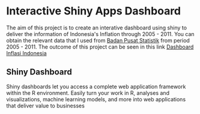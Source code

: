 # Interactive Shiny Apps Dashboard 
The aim of this project is to create an interative dashboard using shiny to deliver the information of Indonesia's Inflation through 2005 - 2011. You can obtain the relevant data that I used from [Badan Pusat Statistik](https://www.bps.go.id/) from period 2005 - 2011. The outcome of this project can be seen in this link [Dashboard Inflasi Indonesia](https://taliathaib.shinyapps.io/Dashboard_Inflasi_Indonesia/)


## Shiny Dashboard

Shiny dashboards let you access a complete web application framework within the R environment. Easily turn your work in R, analyses and visualizations, machine learning models, and more into web applications that deliver value to businesses

